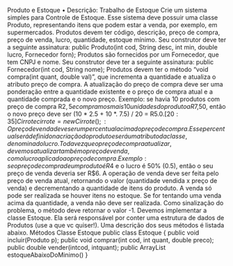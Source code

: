 Produto e Estoque
• Descrição: Trabalho de Estoque
Crie um sistema simples para Controle de Estoque.
Esse sistema deve possuir uma classe Produto, representando itens que podem estar a venda, por exemplo, em supermercados. Produtos devem ter código, descrição, preço de compra, preço de venda, lucro, quantidade, estoque mínimo. Seu construtor deve ter a seguinte assinatura:
public Produto(int cod, String desc, int min, double lucro, Fornecedor forn);
Produtos são fornecidos por um Fornecedor, que tem CNPJ e nome. Seu construtor deve ter a seguinte assinatura:
public Fornecedor(int cod, String nome);
Produtos devem ter o método “void compra(int quant, double val)”, que incrementa a quantidade e atualiza o atributo preço de compra. A atualização do preço de compra deve ser uma ponderação entre a quantidade existente e o preço de compra atual e a quantidade comprada e o novo preço. Exemplo: se havia 10 produtos com preço de compra R$2,5 e compramos mais 10 unidades do produto a R$7,50, então o novo preço deve ser (10 * 2.5 + 10 *. 7.5) / 20 = R$5.0.
[20:35] Cirrote cirrote = new Cirrote();:
O preço de venda deve ser um percentual acima do preço de compra. Esse percentual será definido na criação do produto e será um atributo da classe, denominado lucro. Toda vez
que o preço de compra atualizar, devemos atualizar também o preço de venda, com o lucro aplicado ao preço de compra. Exemplo: se o preço de compra de um produto é R$4 e o lucro é 50% (0.5), então o seu preço de venda deveria ser R$6.
A operação de venda deve ser feita pelo preço de venda atual, retornando o valor (quantidade vendida x preço de venda) e decrementando a quantidade de itens do produto. A venda só pode ser realizada se houver itens no estoque. Se for tentando uma venda acima da quantidade, a venda não deve ser realizada. Como sinalização do problema, o método deve retornar o valor -1.
Devemos implementar a classe Estoque. Ela será responsável por conter uma estrutura de dados de Produtos (use a que vc quiser!). Uma descrição dos seus métodos é listada abaixo.
Métodos Classe Estoque
public class Estoque {
public void incluir(Produto p);
public void comprar(int cod, int quant, double preco);
public double vender(intcod, intquant);
public ArrayList<Produto> estoqueAbaixoDoMinimo()
}